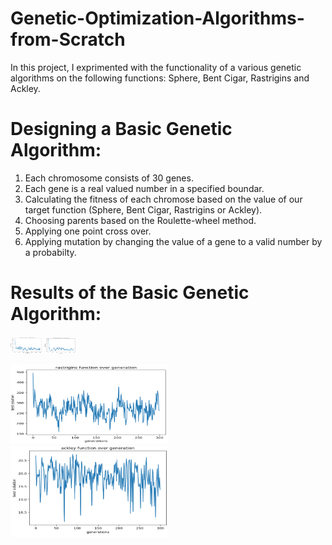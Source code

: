 # Genetic-Optimization-Algorithms-from-Scratch

In this project, I exprimented with the functionality of a various genetic algorithms on the following functions: Sphere, Bent Cigar, Rastrigins and Ackley.

# Designing a Basic Genetic Algorithm:
1. Each chromosome consists of 30 genes.
2. Each gene is a real valued number in a specified boundar.
3. Calculating the fitness of each chromose based on the value of our target function (Sphere, Bent Cigar, Rastrigins or Ackley).
4. Choosing parents based on the Roulette-wheel method.
5. Applying one point cross over.
6. Applying mutation by changing the value of a gene to a valid number by a probabilty.

# Results of the Basic Genetic Algorithm:
<p float="left">
  <img src="https://github.com/taravatp/Genetic-Optimization-Algorithms-from-Scratch/blob/main/Results/sphere_basic_genetic.png" width="50" />
  <img src="https://github.com/taravatp/Genetic-Optimization-Algorithms-from-Scratch/blob/main/Results/bentcigar_basic_genetic.png" width="50" /> 
</p>
<p float="left">
  <img src="https://github.com/taravatp/Genetic-Optimization-Algorithms-from-Scratch/blob/main/Results/rastrigins_basic_genetic.png" width="50%" />
  <img src="https://github.com/taravatp/Genetic-Optimization-Algorithms-from-Scratch/blob/main/Results/ackley_basic_genetic.png" width="50%" /> 
</p>
